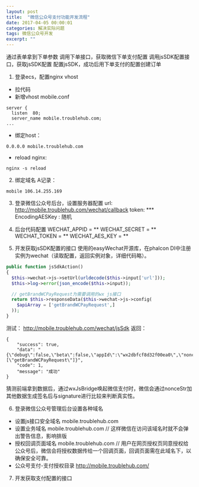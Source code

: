 ```yaml
---
layout: post
title:  "微信公众号支付功能开发流程"
date: 2017-04-05 00:00:01
categories: 解决实际问题
tags: 微信公众号开发
excerpt: ""
---
```


通过表单拿到下单参数
调用下单接口，获取微信下单支付配置
调用jsSDK配置接口，获取jsSDK配置
配置jsSDK，成功后用下单支付的配置创建订单


1. 登录ecs，配置nginx vhost
* 拉代码
* 新增vhost
mobile.conf
```
server {
  listen  80;
  server_name mobile.troublehub.com;
...
```
* 绑定host：
```
0.0.0.0 mobile.troublehub.com
```

* reload nginx:
```
nginx -s reload
```

2. 绑定域名
A记录：
```
mobile 106.14.255.169
```

3. 登录微信公众号后台，设置服务器配置
url: http://mobile.troublehub.com/wechat/callback
token: ***
EncodingAESKey : 随机

4. 后台代码配置
WECHAT_APPID = **
WECHAT_SECRET = **
WECHAT_TOKEN = **
WECHAT_AES_KEY = **

5. 开发获取jsSDK配置的接口
使用的easyWechat开源库，在phalcon DI中注册实例为wechat（读取配置，返回实例对象，详细代码略）。
```php
public function jsSdkAction()
{
  $this->wechat->js->setUrl(urldecode($this->input['url']));
  $this->log->error(json_encode($this->input));

  // getBrandWCPayRequest为需要调用的wx js接口
  return $this->responseData($this->wechat->js->config(
    $apiArray = ['getBrandWCPayRequest',]
  ));
}
```
测试：
http://mobile.troublehub.com/wechat/jsSdk
返回：
```
{
    "success": true,
    "data": "{\"debug\":false,\"beta\":false,\"appId\":\"wx2dbfcf8d32f00ea0\",\"nonceStr\":\"H1Tz1QW9xi\",\"timestamp\":1491669904,\"url\":\"http:\\/\\/mobile.troublehub.com\\/wechat\\/jsSdk\",\"signature\":\"250eb980e3326bc502384193a224af969965cfbf\",\"jsApiList\":[\"getBrandWCPayRequest\"]}",
    "code": 1,
    "message": "成功"
}
```
猜测前端拿到数据后，通过wxJsBridge唤起微信支付时，微信会通过nonceStr加其他数据生成签名后与signature进行比较来判断真实性。


6. 登录微信公众号管理后台设置各种域名
* 设置js接口安全域名 mobile.troublehub.com
* 设置业务域名 mobile.troublehub.com  // 这样微信在访问该域名时就不会弹出警告信息，影响排版
* 授权回调页面域名 mobile.troublehub.com  // 用户在网页授权页同意授权给公众号后，微信会将授权数据传给一个回调页面，回调页面需在此域名下，以确保安全可靠。
* 公众号支付-支付授权目录 http://mobile.troublehub.com/

7. 开发获取支付配置的接口


































































